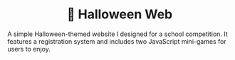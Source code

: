 
<h1 align="center">🎃 Halloween Web</h1>
<p>A simple Halloween-themed website I designed for a school competition. It features a registration system and includes two JavaScript mini-games for users to enjoy.</p>
